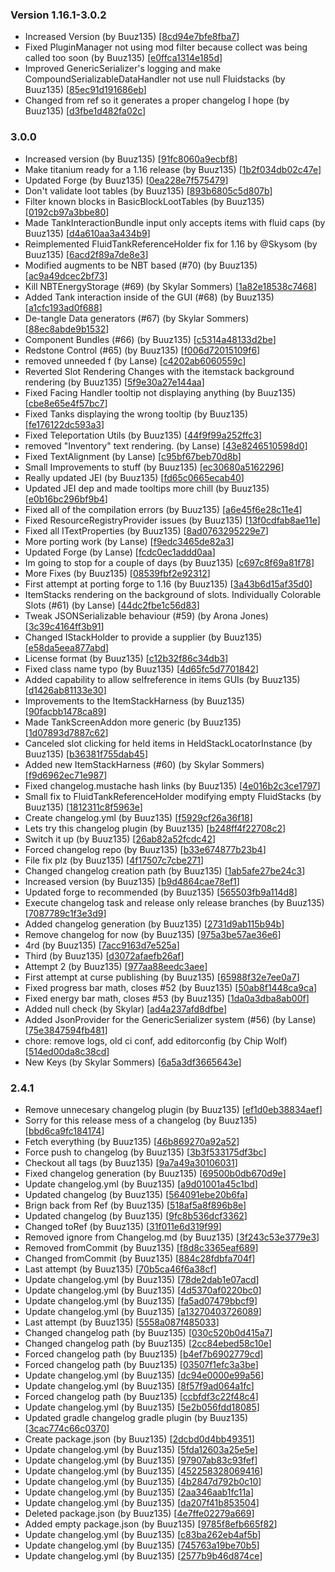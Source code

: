 ### Version 1.16.1-3.0.2
- Increased Version (by Buuz135) [[8cd94e7bfe8fba7](https://github.com/InnovativeOnlineIndustries/Titanium/commit/8cd94e7bfe8fba78ad6c553365b9d3455d4fc4d8)]
- Fixed PluginManager not using mod filter because collect was being called too soon (by Buuz135) [[e0ffca1314e185d](https://github.com/InnovativeOnlineIndustries/Titanium/commit/e0ffca1314e185d01b628370582ed271662f114a)]
- Improved GenericSerializer's logging and make CompoundSerializableDataHandler not use null Fluidstacks (by Buuz135) [[85ec91d191686eb](https://github.com/InnovativeOnlineIndustries/Titanium/commit/85ec91d191686eb92eb0ffeb05f90b98fc821ce5)]
- Changed from ref so it generates a proper changelog I hope (by Buuz135) [[d3fbe1d482fa02c](https://github.com/InnovativeOnlineIndustries/Titanium/commit/d3fbe1d482fa02c3a56e783568d3bb2fd1432671)]
### 3.0.0
- Increased version (by Buuz135) [[91fc8060a9ecbf8](https://github.com/InnovativeOnlineIndustries/Titanium/commit/91fc8060a9ecbf882a375085c34771f3c835bbb0)]
- Make titanium ready for a 1.16 release (by Buuz135) [[1b2f034db02c47e](https://github.com/InnovativeOnlineIndustries/Titanium/commit/1b2f034db02c47e9ebde272872085e2a9953bb27)]
- Updated Forge (by Buuz135) [[0ea228e7f575479](https://github.com/InnovativeOnlineIndustries/Titanium/commit/0ea228e7f575479ea844357555a9dd881da78545)]
- Don't validate loot tables (by Buuz135) [[893b6805c5d807b](https://github.com/InnovativeOnlineIndustries/Titanium/commit/893b6805c5d807bf6ac453ff599bd9a11c55a7de)]
- Filter known blocks in BasicBlockLootTables (by Buuz135) [[0192cb97a3bbe80](https://github.com/InnovativeOnlineIndustries/Titanium/commit/0192cb97a3bbe80dd4ca9d823aecb3567aa56332)]
- Made TankInteractionBundle input only accepts items with fluid caps (by Buuz135) [[d4a610aa3a434b9](https://github.com/InnovativeOnlineIndustries/Titanium/commit/d4a610aa3a434b92df562f59af16895088f64624)]
- Reimplemented FluidTankReferenceHolder fix for 1.16 by @Skysom (by Buuz135) [[6acd2f89a7de8e3](https://github.com/InnovativeOnlineIndustries/Titanium/commit/6acd2f89a7de8e39e4e0d18c1ad2069b9a14d45c)]
- Modified augments to be NBT based (#70) (by Buuz135) [[ac9a49dcec2bf73](https://github.com/InnovativeOnlineIndustries/Titanium/commit/ac9a49dcec2bf7381e1e759b54e5d3828c0da792)]
- Kill NBTEnergyStorage (#69) (by Skylar Sommers) [[1a82e18538c7468](https://github.com/InnovativeOnlineIndustries/Titanium/commit/1a82e18538c7468b09f081efac91022f1e385ac4)]
- Added Tank interaction inside of the GUI (#68) (by Buuz135) [[a1cfc193ad0f688](https://github.com/InnovativeOnlineIndustries/Titanium/commit/a1cfc193ad0f688f284ae1429c7ad60f1d77a09e)]
- De-tangle Data generators (#67) (by Skylar Sommers) [[88ec8abde9b1532](https://github.com/InnovativeOnlineIndustries/Titanium/commit/88ec8abde9b1532159888efaf7fafcf839d2aebc)]
- Component Bundles (#66) (by Buuz135) [[c5314a48133d2be](https://github.com/InnovativeOnlineIndustries/Titanium/commit/c5314a48133d2be6ad59180a790f164b7013058b)]
- Redstone Control (#65) (by Buuz135) [[f006d72015109f6](https://github.com/InnovativeOnlineIndustries/Titanium/commit/f006d72015109f6ba1931918f0405b368f66f8e7)]
- removed unneeded f (by Lanse) [[c4202ab6060559c](https://github.com/InnovativeOnlineIndustries/Titanium/commit/c4202ab6060559cd414657737b63dec7b802e981)]
- Reverted Slot Rendering Changes with the itemstack background rendering (by Buuz135) [[5f9e30a27e144aa](https://github.com/InnovativeOnlineIndustries/Titanium/commit/5f9e30a27e144aa7a48cfcb687bcf9fef0f7474d)]
- Fixed Facing Handler tooltip not displaying anything (by Buuz135) [[cbe8e65e4f57bc7](https://github.com/InnovativeOnlineIndustries/Titanium/commit/cbe8e65e4f57bc762f80ee24334bed5aa268079a)]
- Fixed Tanks displaying the wrong tooltip (by Buuz135) [[fe176122dc593a3](https://github.com/InnovativeOnlineIndustries/Titanium/commit/fe176122dc593a37f000eb83204fb3aaec3f4937)]
- Fixed Teleportation Utils (by Buuz135) [[44f9f99a252ffc3](https://github.com/InnovativeOnlineIndustries/Titanium/commit/44f9f99a252ffc32b61101f08debc9fc57ae7332)]
- removed "Inventory" text rendering. (by Lanse) [[43e8246510598d0](https://github.com/InnovativeOnlineIndustries/Titanium/commit/43e8246510598d000e61cf8224ec7743a4356f95)]
- Fixed TextAlignment (by Lanse) [[c95bf67beb70d8b](https://github.com/InnovativeOnlineIndustries/Titanium/commit/c95bf67beb70d8b0aeaac41867902c48e28d7729)]
- Small Improvements to stuff (by Buuz135) [[ec30680a5162296](https://github.com/InnovativeOnlineIndustries/Titanium/commit/ec30680a516229615b982fa26dd523734223910c)]
- Really updated JEI (by Buuz135) [[fd65c0665ecab40](https://github.com/InnovativeOnlineIndustries/Titanium/commit/fd65c0665ecab40aa8a14b9fedccaf19c880a511)]
- Updated JEI dep and made tooltips more chill (by Buuz135) [[e0b16bc296bf9b4](https://github.com/InnovativeOnlineIndustries/Titanium/commit/e0b16bc296bf9b4b36ca309cf248d498186cd021)]
- Fixed all of the compilation errors (by Buuz135) [[a6e45f6e28c11e4](https://github.com/InnovativeOnlineIndustries/Titanium/commit/a6e45f6e28c11e4f440cc1ebcc414ed7acac29db)]
- Fixed ResourceRegistryProvider issues (by Buuz135) [[13f0cdfab8ae11e](https://github.com/InnovativeOnlineIndustries/Titanium/commit/13f0cdfab8ae11e7015bb55bce9e086279f8125e)]
- Fixed all ITextProperties (by Buuz135) [[8ad0763295229e7](https://github.com/InnovativeOnlineIndustries/Titanium/commit/8ad0763295229e7a32d75c1161c052fad3df9429)]
- More porting work (by Lanse) [[f9edc3465de82a3](https://github.com/InnovativeOnlineIndustries/Titanium/commit/f9edc3465de82a320db6650e32d27e91b295f6dd)]
- Updated Forge (by Lanse) [[fcdc0ec1addd0aa](https://github.com/InnovativeOnlineIndustries/Titanium/commit/fcdc0ec1addd0aaf405ac2bc5361c2330dcb50e8)]
- Im going to stop for a couple of days (by Buuz135) [[c697c8f69a81f78](https://github.com/InnovativeOnlineIndustries/Titanium/commit/c697c8f69a81f7869651369a366a98832c9fcb11)]
- More Fixes (by Buuz135) [[08539fbf2e92312](https://github.com/InnovativeOnlineIndustries/Titanium/commit/08539fbf2e923127fdab0e067c4625fff8ef0e4d)]
- First attempt at porting forge to 1.16 (by Buuz135) [[3a43b6d15af35d0](https://github.com/InnovativeOnlineIndustries/Titanium/commit/3a43b6d15af35d0b9bfda641838689eba7c4cf7c)]
- ItemStacks rendering on the background of slots. Individually Colorable Slots (#61) (by Lanse) [[44dc2fbe1c56d83](https://github.com/InnovativeOnlineIndustries/Titanium/commit/44dc2fbe1c56d8346a697996bc99745f12677ce0)]
- Tweak JSONSerializable behaviour (#59) (by Arona Jones) [[3c39c4164ff3b91](https://github.com/InnovativeOnlineIndustries/Titanium/commit/3c39c4164ff3b9144a800a924bb0ae3013da4d65)]
- Changed IStackHolder to provide a supplier (by Buuz135) [[e58da5eea877abd](https://github.com/InnovativeOnlineIndustries/Titanium/commit/e58da5eea877abd4f77d1ff5ca34579e89ed47f1)]
- License format (by Buuz135) [[c12b32f86c34db3](https://github.com/InnovativeOnlineIndustries/Titanium/commit/c12b32f86c34db3b1aa4b4ed871e141becf4e5bc)]
- Fixed class name typo (by Buuz135) [[4d65fc5d7701842](https://github.com/InnovativeOnlineIndustries/Titanium/commit/4d65fc5d7701842d483828e720d53959bc1e89d8)]
- Added capability to allow selfreference in items GUIs (by Buuz135) [[d1426ab81133e30](https://github.com/InnovativeOnlineIndustries/Titanium/commit/d1426ab81133e30269eaa7846662c964b417f041)]
- Improvements to the ItemStackHarness (by Buuz135) [[90facbb1478ca89](https://github.com/InnovativeOnlineIndustries/Titanium/commit/90facbb1478ca89dc22599a895c8735be33d93ca)]
- Made TankScreenAddon more generic (by Buuz135) [[1d07893d7887c62](https://github.com/InnovativeOnlineIndustries/Titanium/commit/1d07893d7887c62ce2ff16915d20c94f8d6ae472)]
- Canceled slot clicking for held items in HeldStackLocatorInstance (by Buuz135) [[b36381f755dab45](https://github.com/InnovativeOnlineIndustries/Titanium/commit/b36381f755dab45ead0133ae086d6e1aa08eedbc)]
- Added new ItemStackHarness (#60) (by Skylar Sommers) [[f9d6962ec71e987](https://github.com/InnovativeOnlineIndustries/Titanium/commit/f9d6962ec71e987c3fd0b28aee1d388e8368ec52)]
- Fixed changelog.mustache hash links (by Buuz135) [[4e016b2c3ce1797](https://github.com/InnovativeOnlineIndustries/Titanium/commit/4e016b2c3ce1797ace23b42c33c6bab86d3037c9)]
- Small fix to FluidTankReferenceHolder modifying empty FluidStacks (by Buuz135) [[1812311c8f5963e](https://github.com/InnovativeOnlineIndustries/Titanium/commit/1812311c8f5963e5f4818304e45a177f2bf0966c)]
- Create changelog.yml (by Buuz135) [[f5929cf26a36f18](https://github.com/InnovativeOnlineIndustries/Titanium/commit/f5929cf26a36f18fc56d06dc4c0bc922ecf9b616)]
- Lets try this changelog plugin (by Buuz135) [[b248ff4f22708c2](https://github.com/InnovativeOnlineIndustries/Titanium/commit/b248ff4f22708c2402e868a9fde9addafee633b8)]
- Switch it up (by Buuz135) [[26ab82a52fcdc42](https://github.com/InnovativeOnlineIndustries/Titanium/commit/26ab82a52fcdc42b80af49497ba2645468027221)]
- Forced changelog repo (by Buuz135) [[b33e674877b23b4](https://github.com/InnovativeOnlineIndustries/Titanium/commit/b33e674877b23b467d3d7057cb966e5826eac2cb)]
- File fix plz (by Buuz135) [[4f17507c7cbe271](https://github.com/InnovativeOnlineIndustries/Titanium/commit/4f17507c7cbe271f46d2e662659a6266a515a55f)]
- Changed changelog creation path (by Buuz135) [[1ab5afe27be24c3](https://github.com/InnovativeOnlineIndustries/Titanium/commit/1ab5afe27be24c3f989c1147b865755e6ccee637)]
- Increased version (by Buuz135) [[b9d4864cae78ef1](https://github.com/InnovativeOnlineIndustries/Titanium/commit/b9d4864cae78ef17f2e769785075065983b1cf53)]
- Updated forge to recommended (by Buuz135) [[565503fb9a114d8](https://github.com/InnovativeOnlineIndustries/Titanium/commit/565503fb9a114d8eb4dafd460df157b03d7015d6)]
- Execute changelog task and release only release branches (by Buuz135) [[7087789c1f3e3d9](https://github.com/InnovativeOnlineIndustries/Titanium/commit/7087789c1f3e3d99816db3977c02b6e867e53834)]
- Added changelog generation (by Buuz135) [[2731d9ab115b94b](https://github.com/InnovativeOnlineIndustries/Titanium/commit/2731d9ab115b94b195fe7f488402e4c378c7ca6c)]
- Remove changelog for now (by Buuz135) [[975a3be57ae36e6](https://github.com/InnovativeOnlineIndustries/Titanium/commit/975a3be57ae36e6cf9f77489179939545fab2b66)]
- 4rd (by Buuz135) [[7acc9163d7e525a](https://github.com/InnovativeOnlineIndustries/Titanium/commit/7acc9163d7e525aaf11fdf1a29fb45ca4d7e1e10)]
- Third (by Buuz135) [[d3072afaefb26af](https://github.com/InnovativeOnlineIndustries/Titanium/commit/d3072afaefb26afc130604a7eaf5b81bce00570b)]
- Attempt 2 (by Buuz135) [[977aa88eedc3aee](https://github.com/InnovativeOnlineIndustries/Titanium/commit/977aa88eedc3aeeac3be84b7d2c5349b83114f78)]
- First attempt at curse publishing (by Buuz135) [[65988f32e7ee0a7](https://github.com/InnovativeOnlineIndustries/Titanium/commit/65988f32e7ee0a7dde7a7cb6072a1ec5269975c4)]
- Fixed progress bar math, closes #52 (by Buuz135) [[50ab8f1448ca9ca](https://github.com/InnovativeOnlineIndustries/Titanium/commit/50ab8f1448ca9cababc43ac845269d70f64c3277)]
- Fixed energy bar math, closes #53 (by Buuz135) [[1da0a3dba8ab00f](https://github.com/InnovativeOnlineIndustries/Titanium/commit/1da0a3dba8ab00f3f9ac0893bedf33af8b3e2bae)]
- Added null check (by Skylar) [[ad4a237afd8dfbe](https://github.com/InnovativeOnlineIndustries/Titanium/commit/ad4a237afd8dfbebc5e9acaa584167f591d66dc0)]
- Added JsonProvider for the GenericSerializer system (#56) (by Lanse) [[75e3847594fb481](https://github.com/InnovativeOnlineIndustries/Titanium/commit/75e3847594fb481188217fd18f7852dce91967c0)]
- chore: remove logs, old ci conf, add editorconfig (by Chip Wolf) [[514ed00da8c38cd](https://github.com/InnovativeOnlineIndustries/Titanium/commit/514ed00da8c38cde5f773879f98898fa00aa1a57)]
- New Keys (by Skylar Sommers) [[6a5a3df3665643e](https://github.com/InnovativeOnlineIndustries/Titanium/commit/6a5a3df3665643ea181873312e3801db7c662686)]
### 2.4.1
- Remove unnecesary changelog plugin (by Buuz135) [[ef1d0eb38834aef](https://github.com/InnovativeOnlineIndustries/Titanium/commit/ef1d0eb38834aef7e2c215d646aa7b371e5e9259)]
- Sorry for this release mess of a changelog (by Buuz135) [[bbd6ca9fc184174](https://github.com/InnovativeOnlineIndustries/Titanium/commit/bbd6ca9fc1841748fddc14ab0473ed45eb649ed9)]
- Fetch everything (by Buuz135) [[46b869270a92a52](https://github.com/InnovativeOnlineIndustries/Titanium/commit/46b869270a92a52ccbdee0ad453f46426a1af534)]
- Force push to changelog (by Buuz135) [[3b3f533175df3bc](https://github.com/InnovativeOnlineIndustries/Titanium/commit/3b3f533175df3bc30da4cf1c34f54b196283d996)]
- Checkout all tags (by Buuz135) [[9a7a49a30106031](https://github.com/InnovativeOnlineIndustries/Titanium/commit/9a7a49a30106031e7ea4072a4ca6dfdd77bdddd2)]
- Fixed changelog generation (by Buuz135) [[69500b0db670d9e](https://github.com/InnovativeOnlineIndustries/Titanium/commit/69500b0db670d9e9d4d7aad762cd3243fe18759a)]
- Update changelog.yml (by Buuz135) [[a9d01001a45c1bd](https://github.com/InnovativeOnlineIndustries/Titanium/commit/a9d01001a45c1bd5da0741270106efd9ab84736b)]
- Updated changelog (by Buuz135) [[564091ebe20b6fa](https://github.com/InnovativeOnlineIndustries/Titanium/commit/564091ebe20b6fa3826109f08eeb0e15eb032a95)]
- Brign back from Ref (by Buuz135) [[518af5a8f896b8e](https://github.com/InnovativeOnlineIndustries/Titanium/commit/518af5a8f896b8e7d9b95914201de900db623dc3)]
- Updated changelog (by Buuz135) [[9fc8b536dcf3362](https://github.com/InnovativeOnlineIndustries/Titanium/commit/9fc8b536dcf336243df3bc069a315be7f11ca0ac)]
- Changed toRef (by Buuz135) [[31f011e6d319f99](https://github.com/InnovativeOnlineIndustries/Titanium/commit/31f011e6d319f99c11fa79ff4e78953868033154)]
- Removed ignore from Changelog.md (by Buuz135) [[3f243c53e3779e3](https://github.com/InnovativeOnlineIndustries/Titanium/commit/3f243c53e3779e34fb88f028f48eff9157dafd2e)]
- Removed fromCommit (by Buuz135) [[f8d8c3365eaf689](https://github.com/InnovativeOnlineIndustries/Titanium/commit/f8d8c3365eaf689e4e02c3bdfe5745f53be59c26)]
- Changed fromCommit (by Buuz135) [[884c28fdbfa704f](https://github.com/InnovativeOnlineIndustries/Titanium/commit/884c28fdbfa704fd725188023bcfa460cfe40f63)]
- Last attempt (by Buuz135) [[70b5ca46f6a38cf](https://github.com/InnovativeOnlineIndustries/Titanium/commit/70b5ca46f6a38cf4ca82f721280772c591e9bb4a)]
- Update changelog.yml (by Buuz135) [[78de2dab1e07acd](https://github.com/InnovativeOnlineIndustries/Titanium/commit/78de2dab1e07acd7fb72819e8411f97590c6d200)]
- Update changelog.yml (by Buuz135) [[4d5370af0220bc0](https://github.com/InnovativeOnlineIndustries/Titanium/commit/4d5370af0220bc01e3a26bd5a18abcd64ce3109f)]
- Update changelog.yml (by Buuz135) [[fa5ad07479bbcf9](https://github.com/InnovativeOnlineIndustries/Titanium/commit/fa5ad07479bbcf9642926c3739a7608ce6be3800)]
- Update changelog.yml (by Buuz135) [[a13270403726089](https://github.com/InnovativeOnlineIndustries/Titanium/commit/a13270403726089fd62bff7cfd00139ef539c7f6)]
- Last attempt (by Buuz135) [[5558a087f485033](https://github.com/InnovativeOnlineIndustries/Titanium/commit/5558a087f48503389a1cfeaedebe231ded8006c7)]
- Changed changelog path (by Buuz135) [[030c520b0d415a7](https://github.com/InnovativeOnlineIndustries/Titanium/commit/030c520b0d415a75d825c8d6fff03149be7eba83)]
- Changed changelog path (by Buuz135) [[2cc84ebed58c10e](https://github.com/InnovativeOnlineIndustries/Titanium/commit/2cc84ebed58c10ed8367d01578689c83d3d1c3d9)]
- Forced changelog path (by Buuz135) [[b4ef7b6902779cd](https://github.com/InnovativeOnlineIndustries/Titanium/commit/b4ef7b6902779cd6adafab58688108fd56965db0)]
- Forced changelog path (by Buuz135) [[03507f1efc3a3be](https://github.com/InnovativeOnlineIndustries/Titanium/commit/03507f1efc3a3be4dbc3987d50e2f7ba529eee30)]
- Update changelog.yml (by Buuz135) [[dc94e0000e99a56](https://github.com/InnovativeOnlineIndustries/Titanium/commit/dc94e0000e99a56eca52e64e426a54dfd826b7ff)]
- Update changelog.yml (by Buuz135) [[8f57f9ad064a1fc](https://github.com/InnovativeOnlineIndustries/Titanium/commit/8f57f9ad064a1fcf27e4cf87431e51f7d65760fa)]
- Forced changelog path (by Buuz135) [[ccbfdf3c22f48c4](https://github.com/InnovativeOnlineIndustries/Titanium/commit/ccbfdf3c22f48c4b62ebfc51259ecefd53b4ef86)]
- Update changelog.yml (by Buuz135) [[5e2b056fdd18085](https://github.com/InnovativeOnlineIndustries/Titanium/commit/5e2b056fdd18085d795a96407651b03ba8ed09cc)]
- Updated gradle changelog gradle plugin (by Buuz135) [[3cac774c66c0370](https://github.com/InnovativeOnlineIndustries/Titanium/commit/3cac774c66c0370dd3f071c1a6beeaac87ebcaa8)]
- Create package.json (by Buuz135) [[2dcbd0d4bb49351](https://github.com/InnovativeOnlineIndustries/Titanium/commit/2dcbd0d4bb4935155468b2629182b329ddf2d222)]
- Update changelog.yml (by Buuz135) [[5fda12603a25e5e](https://github.com/InnovativeOnlineIndustries/Titanium/commit/5fda12603a25e5ead03a847c876e1434cff8167e)]
- Update changelog.yml (by Buuz135) [[97907ab83c93fef](https://github.com/InnovativeOnlineIndustries/Titanium/commit/97907ab83c93fef58aea690190a873c10f12ae22)]
- Update changelog.yml (by Buuz135) [[452258328069416](https://github.com/InnovativeOnlineIndustries/Titanium/commit/452258328069416c632a37979eb626ea968d2876)]
- Update changelog.yml (by Buuz135) [[4b2847d792b0c10](https://github.com/InnovativeOnlineIndustries/Titanium/commit/4b2847d792b0c106ded71f7e3e3d1e169e6916ec)]
- Update changelog.yml (by Buuz135) [[2aa346aab1fc11a](https://github.com/InnovativeOnlineIndustries/Titanium/commit/2aa346aab1fc11a6af7371088c9e3e9a55d2488f)]
- Update changelog.yml (by Buuz135) [[da207f41b853504](https://github.com/InnovativeOnlineIndustries/Titanium/commit/da207f41b853504cc5e8c4370ccb794eb95e3508)]
- Deleted package.json (by Buuz135) [[4e7ffe02279a669](https://github.com/InnovativeOnlineIndustries/Titanium/commit/4e7ffe02279a669813a83814bea39aa232348b02)]
- Added empty package.json (by Buuz135) [[9785f8efb665f82](https://github.com/InnovativeOnlineIndustries/Titanium/commit/9785f8efb665f827af0cc74b1dd265e49b587cc4)]
- Update changelog.yml (by Buuz135) [[c83ba262eb4af5b](https://github.com/InnovativeOnlineIndustries/Titanium/commit/c83ba262eb4af5b952233ff672cde962053f2010)]
- Update changelog.yml (by Buuz135) [[745763a19be70b5](https://github.com/InnovativeOnlineIndustries/Titanium/commit/745763a19be70b5e537d6e8770eb9c7d7511aee7)]
- Update changelog.yml (by Buuz135) [[2577b9b46d874ce](https://github.com/InnovativeOnlineIndustries/Titanium/commit/2577b9b46d874ce2185465c3b88ec249b1a8e26e)]
